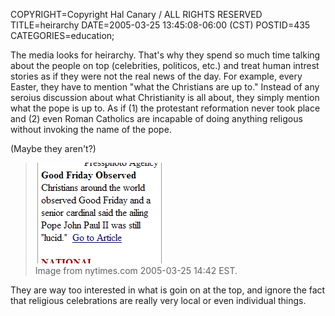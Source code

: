 COPYRIGHT=Copyright Hal Canary / ALL RIGHTS RESERVED
TITLE=heirarchy
DATE=2005-03-25 13:45:08-06:00 (CST)
POSTID=435
CATEGORIES=education;

The media looks for heirarchy. That's why they spend so much time talking about the people on top (celebrities, politicos, etc.) and treat human intrest stories as if they were not the real news of the day. For example, every Easter, they have to mention "what the Christians are up to." Instead of any seroius discussion about what Christianity is all about, they simply mention what the pope is up to. As if (1) the protestant reformation never took place and (2) even Roman Catholics are incapable of doing anything religous without invoking the name of the pope.

(Maybe they aren't?)

> ![[from nytimes.com]](/images/2005-03-25-nytimes-easter.png)  
> Image from nytimes.com 2005-03-25 14:42 EST.

They are way too interested in what is goin on at the top, and ignore the fact that religious celebrations are really very local or even individual things.
